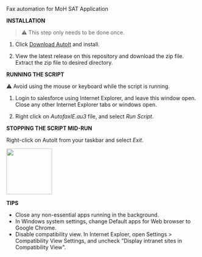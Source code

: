 Fax automation for MoH SAT Application

**INSTALLATION**

> :warning: This step only needs to be done once.

1. Click [Download AutoIt](https://www.autoitscript.com/site/autoit/downloads/) and install.

1. View the latest release on this repository and download the zip file. Extract the zip file to desired directory.

**RUNNING THE SCRIPT**

:warning: Avoid using the mouse or keyboard while the script is running.

1. Login to salesforce using Internet Explorer, and leave this window open. Close any other Internet Explorer tabs or windows open.

1. Right click on *AutofaxIE.au3* file, and select *Run Script*.

**STOPPING THE SCRIPT MID-RUN**

Right-click on AutoIt from your taskbar and select *Exit*.

<img src="https://imgur.com/DOht2Vb.png" width="120">


**TIPS**
- Close any non-essential apps running in the background.
- In Windows system settings, change Default apps for Web browser to Google Chrome.
- Disable compatibility view. In Internet Exploer, open Settings > Compatibility View Settings, and uncheck "Display intranet sites in Compatibility View". 